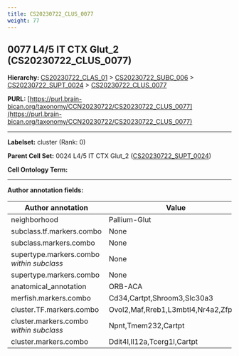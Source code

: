 ```yaml
---
title: CS20230722_CLUS_0077
weight: 77
---
```

## 0077 L4/5 IT CTX Glut_2 (CS20230722_CLUS_0077)
<b>Hierarchy: </b>
[CS20230722_CLAS_01](../CS20230722_CLAS_01) >
[CS20230722_SUBC_006](../CS20230722_SUBC_006) >
[CS20230722_SUPT_0024](../CS20230722_SUPT_0024) >
[CS20230722_CLUS_0077](../CS20230722_CLUS_0077)

**PURL:** [https://purl.brain-bican.org/taxonomy/CCN20230722/CS20230722_CLUS_0077](https://purl.brain-bican.org/taxonomy/CCN20230722/CS20230722_CLUS_0077)

---


**Labelset:** cluster (Rank: 0)

**Parent Cell Set:** 0024 L4/5 IT CTX Glut_2 ([CS20230722_SUPT_0024](../CS20230722_SUPT_0024))



**Cell Ontology Term:** 

[MARKER GENES.]: #


---

[TRANSFERRED ANNOTATIONS.]: #


[AUTHOR ANNOTATION FIELDS.]: #


**Author annotation fields:**

| Author annotation | Value |
|-------------------|-------|
|neighborhood|Pallium-Glut|
|subclass.tf.markers.combo|None|
|subclass.markers.combo|None|
|supertype.markers.combo _within subclass_|None|
|supertype.markers.combo|None|
|anatomical_annotation|ORB-ACA|
|merfish.markers.combo|Cd34,Cartpt,Shroom3,Slc30a3|
|cluster.TF.markers.combo|Ovol2,Maf,Rreb1,L3mbtl4,Nr4a2,Zfpm2|
|cluster.markers.combo _within subclass_|Npnt,Tmem232,Cartpt|
|cluster.markers.combo|Ddit4l,Il12a,Tcerg1l,Cartpt|
